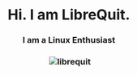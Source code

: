 <h1 align="center">Hi. I am LibreQuit.</h1>
<h3 align="center">I am a Linux Enthusiast</h3>

<h3 align="center"><p>&nbsp;<img src="https://github-readme-stats.vercel.app/api?username=librequit&show_icons=true&locale=en" alt="librequit" /></p></h3>

